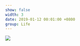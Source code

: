 ```yaml
---
show: false
width: 3
date: 2019-01-12 00:01:00 +0800
group: Life
---
```

<div>
    <img data-src="{{ site.data.profile.portrait_url | relative_url }}" class="lazy w-100 rounded" src="{{ '/assets/images/empty_300x200.png' | relative_url }}">
</div>

